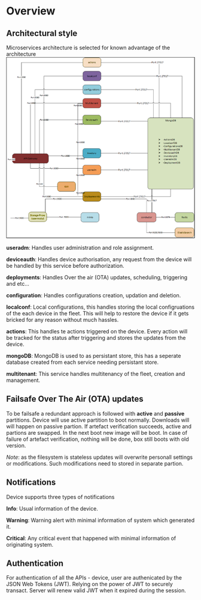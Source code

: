# Overview
## Architectural style
 Microservices architecture is selected for known advantage of the architecture 
  ![Banner](https://raw.githubusercontent.com/arpsch/openapi3.0/master/docs/microservice_architecture.PNG)
  
  **useradm**: Handles user administration and role assignment.
  
  **deviceauth**: Handles device authorisation, any request from the device will be handled by this service before authorization.

  **deployments**: Handles Over the air (OTA) updates, scheduling, triggering and etc...

  **configuration**: Handles configurations creation, updation and deletion.

  **localconf**: Local configurations, this handles storing the local configruations of the each device in the fleet. This will help to restore the device if it gets bricked for any reason without much hassles.

  **actions**: This handles te actions triggered on the device. Every action will be tracked for the status after triggering and stores the updates from the device.

  **mongoDB**: MongoDB is used to as persistant store, this has a seperate database created from each service needing persistant store.

  **multitenant**: This service handles multitenancy of the fleet, creation and management.

## Failsafe Over The Air (OTA) updates
To be failsafe a redundant approach is followed with **active** and **passive** partitions. Device will use active partition to boot normally. Downloads will will happen on passive partion. If artefact verification succeeds, active and partions are swapped. In the next boot new image will be boot. In case of failure of artefact verification, nothing will be done, box still boots with old version.

*Note*: as the filesystem is stateless updates will overwrite personall settings or modifications. Such modifications need to stored in separate partion.

## Notifications
Device supports three types of notifications

**Info**: Usual information of the device.

**Warning**: Warning alert with minimal information of system which generated it.

**Critical**: Any critical event that happened with minimal information of originating system.

## Authentication
For authentication of all the APIs - device, user are authenicated by the JSON Web Tokens (JWT). Relying on the power of JWT to securely transact. Server will renew valid JWT when it expired during the session.
